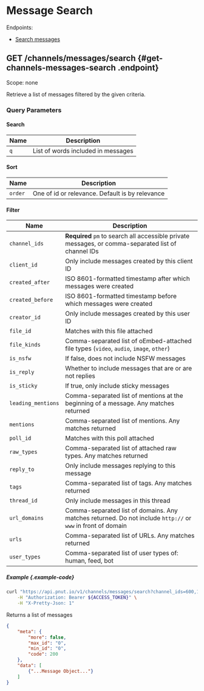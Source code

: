 # Message Search

Endpoints:

* [Search messages](#get-channels-messages-search)


## <span class="method method-get">GET</span> /channels/messages/search {#get-channels-messages-search .endpoint}

Scope: <span class="endpoint-meta">none</span>

Retrieve a list of messages filtered by the given criteria.

### Query Parameters

#### Search

Name|Description
-|-
`q`|List of words included in messages

#### Sort

Name|Description
-|-
`order`|One of id or relevance. Default is by relevance

#### Filter

Name|Description
-|-
`channel_ids`|__Required__ `pm` to search all accessible private messages, or comma-separated list of channel IDs
`client_id`|Only include messages created by this client ID
`created_after`|ISO 8601-formatted timestamp after which messages were created
`created_before`|ISO 8601-formatted timestamp before which messages were created
`creator_id`|Only include messages created by this user ID
`file_id`|Matches with this file attached
`file_kinds`|Comma-separated list of oEmbed-attached file types (`video`, `audio`, `image`, `other`)
`is_nsfw`|If false, does not include NSFW messages
`is_reply`|Whether to include messages that are or are not replies
`is_sticky`|If true, only include sticky messages
`leading_mentions`|Comma-separated list of mentions at the beginning of a message. Any matches returned
`mentions`|Comma-separated list of mentions. Any matches returned
`poll_id`|Matches with this poll attached
`raw_types`|Comma-separated list of attached raw types. Any matches returned
`reply_to`|Only include messages replying to this message
`tags`|Comma-separated list of tags. Any matches returned
`thread_id`|Only include messages in this thread
`url_domains`|Comma-separated list of domains. Any matches returned. Do not include `http://` or `www` in front of domain
`urls`|Comma-separated list of URLs. Any matches returned
`user_types`|Comma-separated list of user types of: human, feed, bot

##### Example {.example-code}

```bash
curl "https://api.pnut.io/v1/channels/messages/search?channel_ids=600,18" \
    -H "Authorization: Bearer ${ACCESS_TOKEN}" \
    -H "X-Pretty-Json: 1"
```

Returns a list of messages

```json
{
    "meta": {
        "more": false,
        "max_id": "0",
        "min_id": "0",
        "code": 200
    },
    "data": [
        {"...Message Object..."}
    ]
}
```